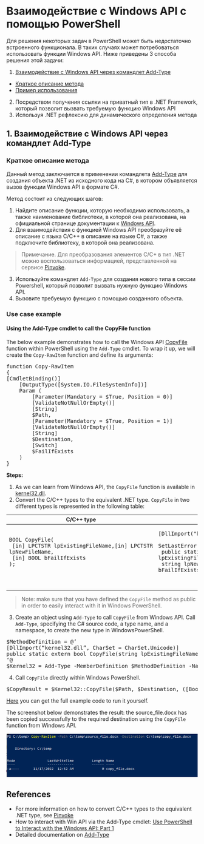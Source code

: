Взаимодействие с Windows API с помощью PowerShell
=============
Для решения некоторых задач в PowerShell может быть недостаточно встроенного функционала. В таких случаях может потребоваться использовать функции Windows API.
Ниже приведены 3 способа решения этой задачи:

1. [Взаимодействие с Windows API через командлет Add-Type](#1-взаимодействие-с-windows-api-через-командлет-add-type)
 - [Краткое описание метода](#краткое-описание-метода)
 - [Пример использования](#use-case-example)
2. Посредством получения ссылки на приватный тип в .NET Framework, который позволит вызвать требуемую функцию Windows API
3. Используя .NET рефлексию для динамического определения метода


## 1. Взаимодействие с Windows API через командлет Add-Type

### Краткое описание метода

Данный метод заключается в применении командлета [Add-Type](https://learn.microsoft.com/en-us/powershell/module/microsoft.powershell.utility/add-type) для создания объекта .NET из исходного кода на С#, в котором объявляется  вызов функции Windows API в формате С#. 

Метод состоит из следующих шагов:

1.	Найдите описание функции, которую необходимо использовать, а также наименование библиотеки, в которой она реализована, на официальной странице документации к [Windows API](https://learn.microsoft.com/en-us/windows/win32/api/).
2.	Для взаимодействия с функцией Windows API преобразуйте её описание с языка C/C++ в описание на языке С#, а также подключите библиотеку, в которой она реализована.
> Примечание. Для преобразования элементов C/C+ в тип .NET можно воспользоваться информацией, представленной на сервисе [Pinvoke](http://www.pinvoke.net/).
3.	Используйте командлет `Add-Type` для создания нового типа в сессии Powershell, который позволит вызвать нужную функцию Windows API.
4.	Вызовите требуемую функцию с помощью созданного объекта. 

### Use case example 

#### Using the Add-Type cmdlet to call the CopyFile function

The below example demonstrates how to call the Windows API [CopyFile](https://learn.microsoft.com/en-us/windows/win32/api/winbase/nf-winbase-copyfile) function within PowerShell using the `Add-Type` cmdlet. To wrap it up, we will create the `Copy-RawItem` function and define its arguments: 

<pre>function Copy-RawItem
{
[CmdletBinding()]
    [OutputType([System.IO.FileSystemInfo])]
    Param (
        [Parameter(Mandatory = $True, Position = 0)]
        [ValidateNotNullOrEmpty()]
        [String]
        $Path,
        [Parameter(Mandatory = $True, Position = 1)]
        [ValidateNotNullOrEmpty()]
        [String]
        $Destination,
        [Switch]
        $FailIfExists
    )
}</pre>

**Steps:**
1. As we can learn from Windows API, the `CopyFile` function is available in [kernel32.dll](https://learn.microsoft.com/en-us/windows/win32/api/winbase/nf-winbase-copyfile#requirements).
2.	Convert the C/C++ types to the equivalent .NET type. `CopyFile` in two different types is represented in the following table:

 C/C++ type |.NET type 
------- | --------
|<pre>BOOL CopyFile(<br> [in] LPCTSTR lpExistingFileName,[in] LPCTSTR lpNewFileName,<br> [in] BOOL    bFailIfExists<br>);<pre>| <pre>[DllImport("kernel32.dll", CharSet = CharSet.Unicode, <br> SetLastError = true)] <br> public static extern bool CopyFile(string lpExistingFileName,<br> string lpNewFileName, bool bFailIfExists);<pre>

> Note: make sure that you have defined the `CopyFile` method as public in order to easily interact with it in Windows PowerShell. 

3.	Create an object using `Add-Type` to call `CopyFile` from Windows API.
Call `Add-Type`, specifying the C# source code, a type name, and a namespace, to create the new type in WindowsPowerShell.

<pre>
$MethodDefinition = @’
[DllImport(“kernel32.dll”, CharSet = CharSet.Unicode)]
public static extern bool CopyFile(string lpExistingFileName, string lpNewFileName, bool bFailIfExists);
‘@
$Kernel32 = Add-Type -MemberDefinition $MethodDefinition -Name ‘Kernel32’ -Namespace ‘Win32’ -PassThru
</pre>

4.	Call `CopyFile` directly within Windows PowerShell. 

<pre>$CopyResult = $Kernel32::CopyFile($Path, $Destination, ([Bool] $PSBoundParameters['FailIfExists']))</pre>

[Here](example.ps1) you can get the full example code to run it yourself.

The screenshot below demonstrates the result: the source_file.docx has been copied successfully to the required destination using the `CopyFile` function from Windows API.


![Example](Result.PNG)

## References

- For more information on how to convert C/C++ types to the equivalent .NET type, see [Pinvoke](http://www.pinvoke.net/)
- How to interact with Win API via the Add-Type cmdlet: [Use PowerShell to Interact with the Windows API: Part 1](https://devblogs.microsoft.com/scripting/use-powershell-to-interact-with-the-windows-api-part-1/)
- Detailed documentation on [Add-Type](https://learn.microsoft.com/en-us/powershell/module/microsoft.powershell.utility/add-type)




